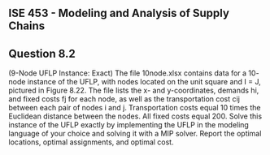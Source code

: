 ## ISE 453 - Modeling and Analysis of Supply Chains

Question 8.2
---
(9-Node UFLP Instance: Exact) The file 10node.xlsx contains data for a 10-
node instance of the UFLP, with nodes located on the unit square and I = J, pictured
in Figure 8.22. The file lists the x- and y-coordinates, demands hi, and fixed costs fj
for each node, as well as the transportation cost cij between each pair of nodes i and j.
Transportation costs equal 10 times the Euclidean distance between the nodes. All fixed
costs equal 200.
Solve this instance of the UFLP exactly by implementing the UFLP in the modeling
language of your choice and solving it with a MIP solver. Report the optimal locations,
optimal assignments, and optimal cost.
